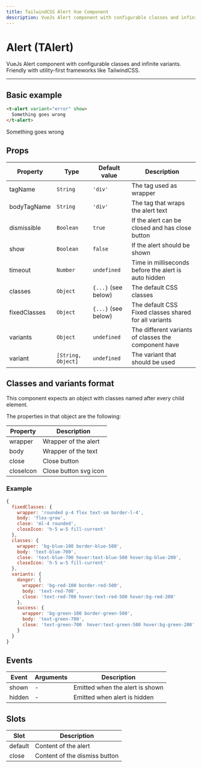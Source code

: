 ```yaml
---
title: TailwindCSS Alert Vue Component
description: VueJs Alert component with configurable classes and infinite variants. Friendly with utility-first frameworks like TailwindCSS.
---
```


# Alert (TAlert)

VueJs Alert component with configurable classes and infinite variants. Friendly with utility-first frameworks like TailwindCSS.

<t-alert-playground></t-alert-playground>

<hr>


## Basic example

```html
<t-alert variant="error" show>
  Something goes wrong
</t-alert>
```


<preview>
  <t-alert variant="error" show>
    Something goes wrong
  </t-alert>
</preview>

## Props

| Property     | Type               | Default value        | Description                                           |
| ------------ | ------------------ | -------------------- | ----------------------------------------------------- |
| tagName      | `String`           | `'div'`              | The tag used as wrapper                               |
| bodyTagName  | `String`           | `'div'`              | The tag that wraps the alert text                     |
| dismissible  | `Boolean`          | `true`               | If the alert can be closed and has close button       |
| show         | `Boolean`          | `false`              | If the alert should be shown                          |
| timeout      | `Number`           | `undefined`          | Time in milliseconds before the alert is auto hidden  |
| classes      | `Object`           | `{...}`  (see below) | The default CSS classes                               |
| fixedClasses | `Object`           | `{...}`  (see below) | The default CSS Fixed classes shared for all variants |
| variants     | `Object`           | `undefined`          | The different variants of classes the component have  |
| variant      | `[String, Object]` | `undefined`          | The variant that should be used                       |

## Classes and variants format

This component expects an object with classes named after every child element.

The properties in that object are the following:

| Property  | Description           |
| --------- | --------------------- |
| wrapper   | Wrapper of the alert  |
| body      | Wrapper of the text   |
| close     | Close button          |
| closeIcon | Close button svg icon |

### Example

```js
{
  fixedClasses: {
    wrapper: 'rounded p-4 flex text-sm border-l-4',
    body: 'flex-grow',
    close: 'ml-4 rounded',
    closeIcon: 'h-5 w-5 fill-current'
  },
  classes: {
    wrapper: 'bg-blue-100 border-blue-500',
    body: 'text-blue-700',
    close: 'text-blue-700 hover:text-blue-500 hover:bg-blue-200',
    closeIcon: 'h-5 w-5 fill-current'
  },
  variants: {
    danger: {
      wrapper: 'bg-red-100 border-red-500',
      body: 'text-red-700',
      close: 'text-red-700 hover:text-red-500 hover:bg-red-200'
    },
    success: {
      wrapper: 'bg-green-100 border-green-500',
      body: 'text-green-700',
      close: 'text-green-700  hover:text-green-500 hover:bg-green-200'
    }
  }
}
```

## Events

| Event  | Arguments | Description                     |
| ------ | --------- | ------------------------------- |
| shown  | -         | Emitted when the alert is shown |
| hidden | -         | Emitted when alert is hidden    |

## Slots

| Slot    | Description                       |
| ------- | --------------------------------- |
| default | Content of the alert              |
| close   | Content of the dismiss button |
